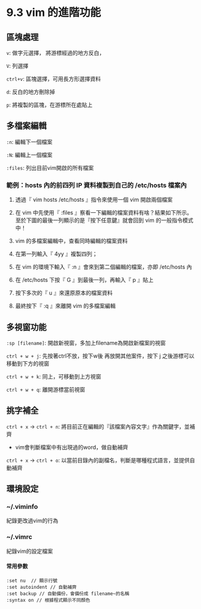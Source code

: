 # 9.3 vim 的進階功能

## 區塊處理

`v`: 做字元選擇， 將游標經過的地方反白，

`V`: 列選擇

`ctrl+v`: 區塊選擇，可用長方形選擇資料

`d`: 反白的地方刪除掉

`p`: 將複製的區塊，在游標所在處貼上

## 多檔案編輯

`:n`: 編輯下一個檔案

`:N`: 編輯上一個檔案

`:files`: 列出目前vim開啟的所有檔案

### 範例：hosts 內的前四列 IP 資料複製到自己的 /etc/hosts 檔案內

1. 透過『 vim hosts /etc/hosts 』指令來使用一個 vim 開啟兩個檔案

2. 在 vim 中先使用『 :files 』察看一下編輯的檔案資料有啥？結果如下所示。 至於下圖的最後一列顯示的是『按下任意鍵』就會回到 vim 的一般指令模式中！

3. vim 的多檔案編輯中，查看同時編輯的檔案資料
4. 在第一列輸入『 4yy 』複製四列；
5. 在 vim 的環境下輸入『 :n 』會來到第二個編輯的檔案，亦即 /etc/hosts 內
6. 在 /etc/hosts 下按『 G 』到最後一列，再輸入『 p 』貼上
7. 按下多次的『 u 』來還原原本的檔案資料
8. 最終按下『 :q 』來離開 vim 的多檔案編輯

## 多視窗功能

`:sp [filename]`: 開啟新視窗，多加上filename為開啟新檔案的視窗

`ctrl + w + j`: 先按著ctrl不放，按下w後 再放開其他案件，按下 j 之後游標可以移動到下方的視窗

`ctrl + w + k`: 同上，可移動到上方視窗

`ctrl + w + q`: 離開游標當前視窗

## 挑字補全

`ctrl + x` -> `ctrl + n`: 將目前正在編輯的『該檔案內容文字』作為關鍵字，並補齊
  * vim會判斷檔案中有出現過的word，做自動補齊

`ctrl + x` -> `ctrl + o`: 以當前目錄內的副檔名，判斷是哪種程式語言，並提供自動補齊

## 環境設定

### ~/.viminfo

紀錄更改過vim的行為

### ~/.vimrc

紀錄vim的設定檔案

#### 常用參數

```
:set nu  // 顯示行號
:set autoindent // 自動補齊
:set backup // 自動備份，會備份成 filename~的名稱
:syntax on // 根據程式顯示不同顏色
```